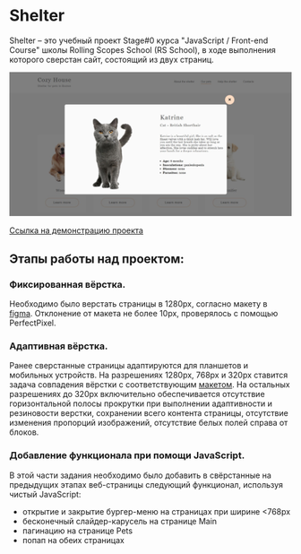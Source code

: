 # Shelter

Shelter – это учебный проект Stage#0 курса "JavaScript / Front-end Course" школы Rolling Scopes School (RS School), в ходе выполнения которого сверстан сайт, состоящий из двух страниц.

![image](shelter.jpg)

[Ссылка на демонстрацию проекта](https://mariasuz.github.io/Shelter/shelter/index.html) 

## Этапы работы над проектом: 
### Фиксированная вёрстка.
Необходимо было верстать страницы в 1280px, согласно макету в [figma](https://www.figma.com/design/oqxe9aWFAPBY5nE0Iilnry/shelter-(Copy)?node-id=94-43&p=f&t=7YMyEIMMHidYFXAu-0). Отклонение от макета не более 10px, проверялось с помощью PerfectPixel.
### Адаптивная вёрстка.
Ранее сверстанные страницы адаптируются для планшетов и мобильных устройств. На разрешениях 1280px, 768рх и 320px ставится задача совпадения вёрстки с соответствующим [макетом](https://www.figma.com/design/oqxe9aWFAPBY5nE0Iilnry/shelter-(Copy)?node-id=94-43&p=f&t=7YMyEIMMHidYFXAu-0).
На остальных разрешениях до 320рх включительно обеспечивается отсутствие горизонтальной полосы прокрутки при выполнении адаптивности и резиновости верстки, сохранении всего контента страницы, отсутствие изменения пропорций изображений, отсутствие белых полей справа от блоков.
### Добавление функционала при помощи JavaScript.
В этой части задания необходимо было добавить в свёрстанные на предыдущих этапах веб-страницы следующий функционал, используя чистый JavaScript:

- открытие и закрытие бургер-меню на страницах при ширине <768px
- бесконечный слайдер-карусель на странице Main
- пагинацию на странице Pets
- попап на обеих страницах

